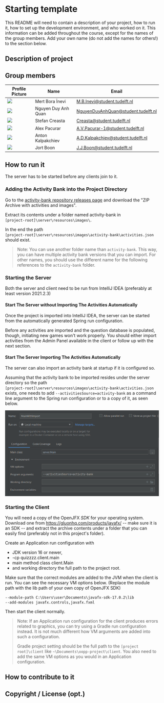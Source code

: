 # Starting template

This README will need to contain a description of your project, how to run it, how to set up the development environment, and who worked on it.
This information can be added throughout the course, except for the names of the group members.
Add your own name (do not add the names for others!) to the section below.

## Description of project

## Group members

| Profile Picture | Name                | Email                               |
|---|---------------------|-------------------------------------|
|![](https://gitlab.ewi.tudelft.nl/uploads/-/system/user/avatar/4765/avatar.png?width=50)| Mert Bora İnevi     | M.B.Inevi@student.tudelft.nl        |
| ![](https://secure.gravatar.com/avatar/4b5f3392146b1d1d4fd6f72160491492?s=50&d=identicon) | Nguyen Duy Anh Quan | NguyenDuyAnhQuan@student.tudelft.nl |
| ![](https://cdn.vox-cdn.com/thumbor/HWPOwK-35K4Zkh3_t5Djz8od-jE=/0x86:1192x710/fit-in/1200x630/cdn.vox-cdn.com/uploads/chorus_asset/file/22312759/rickroll_4k.jpg)| Stefan Creasta      | Creasta@student.tudelft.nl          |
| ![](https://secure.gravatar.com/avatar/e7f1f03a262adfea4a79b04419a980cd?s=800&d=identicon)| Alex Pacurar        | A.V.Pacurar-1@student.tudelft.nl    |
| ![](https://en.protothema.gr/wp-content/uploads/2020/11/griz88.jpg)| Anton Kalpakchiev   | A.D.Kalpakchiev@student.tudelft.nl  |
| ![](https://eu.ui-avatars.com/api/?name=JB&amp;length=4&amp;size=50&amp;color=DDD&amp;background=389fff&amp;font-size=0.325)| Jort Boon           | J.J.Boon@student.tudelft.nl         |

<!-- Instructions (remove once assignment has been completed -->
<!-- - Add (only!) your own name to the table above (use Markdown formatting) -->
<!-- - Mention your *student* email address -->
<!-- - Preferably add a recognizable photo, otherwise add your GitLab photo -->
<!-- - (please make sure the photos have the same size) --> 

## How to run it

The server has to be started before any clients join to it.

### Adding the Activity Bank into the Project Directory

Go to the [activity-bank repository releases page](https://gitlab.ewi.tudelft.nl/cse1105/2021-2022/activity-bank/-/releases) and download the "ZIP Archive with activities and images".

Extract its contents under a folder named activity-bank in\
`[project-root]\server\resources\images\`.

In the end the path\
`[project-root]\server\resources\images\activity-bank\activities.json`\
should exist.

> Note: You can use another folder name than `activity-bank`. This way, you can have multiple activity bank versions that you can import. For other names, you should use the different name for the following references to the `activity-bank` folder.

### Starting the Server

Both the server and client need to be run from IntelliJ IDEA (preferably at least version 2021.2.3)

#### Start The Server without Importing The Activities Automatically

Once the project is imported into IntelliJ IDEA, the server can be started from the automatically generated Spring run configuration.

Before any activities are imported and the question database is populated, though, initiating new games won't work properly. You should either import activities from the Admin Panel available in the client or follow up with the next section.

#### Start The Server Importing The Activities Automatically

The server can also import an activity bank at startup if it is configured so.

Assuming that the activity bank to be imported resides under the server directory so the path\
`[project-root]\server\resources\images\activity-bank\activities.json`\
exists, one needs to add `--activitiesSource=activity-bank` as a command line argument to the Spring run configuration or to a copy of it, as seen below.

![](readme-server-run-import.png)

### Starting the Client

You will need a copy of the OpenJFX *SDK* for your operating system. Download one from https://gluonhq.com/products/javafx/ -- make sure it is an SDK -- and extract the archive contents under a folder that you can easily find (preferably not in this project's folder).

Create an Application run configuration with
- JDK version 16 or newer,
- -cp quizzzz.client.main
- main method class client.Main
- and working directory the full path to the project root.

Make sure that the correct modules are added to the JVM when the client is run. You can see the necessary VM options below. (Replace the module path with the lib path of your own copy of OpenJFX SDK)
```
--module-path C:\Users\user\Documents\javafx-sdk-17.0.2\lib 
--add-modules javafx.controls,javafx.fxml
```

Then start the client normally.

> Note: If an Application run configuration for the client produces errors related to graphics, you can try using a Gradle run configuration instead.
> It is not much different how VM arguments are added into such a configuration.
>
> Gradle project setting should be the full path to the `[project root]\client` like `~\Documents\oopp-project\client`. You also need to add the same VM options as you would in an Application configuration.

## How to contribute to it

## Copyright / License (opt.)
